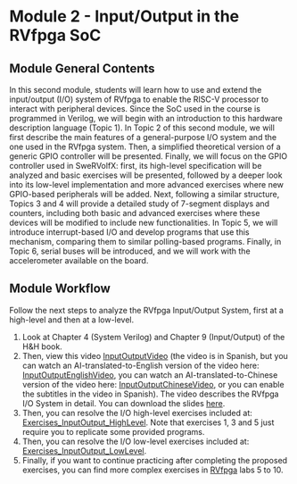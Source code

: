 # Module 2 - Input/Output in the RVfpga SoC

## Module General Contents
In this second module, students will learn how to use and extend the input/output (I/O) system of RVfpga to enable the RISC-V processor to interact with peripheral devices. Since the SoC used in the course is programmed in Verilog, we will begin with an introduction to this hardware description language (Topic 1).
In Topic 2 of this second module, we will first describe the main features of a general-purpose I/O system and the one used in the RVfpga system. Then, a simplified theoretical version of a generic GPIO controller will be presented. Finally, we will focus on the GPIO controller used in SweRVolfX: first, its high-level specification will be analyzed and basic exercises will be presented, followed by a deeper look into its low-level implementation and more advanced exercises where new GPIO-based peripherals will be added.
Next, following a similar structure, Topics 3 and 4 will provide a detailed study of 7-segment displays and counters, including both basic and advanced exercises where these devices will be modified to include new functionalities.
In Topic 5, we will introduce interrupt-based I/O and develop programs that use this mechanism, comparing them to similar polling-based programs.
Finally, in Topic 6, serial buses will be introduced, and we will work with the accelerometer available on the board.

## Module Workflow
Follow the next steps to analyze the RVfpga Input/Output System, first at a high-level and then at a low-level.
1. Look at Chapter 4 (System Verilog) and Chapter 9 (Input/Output) of the H&H book.
2. Then, view this video [InputOutputVideo](https://www.youtube.com/watch?v=8fK-CoEbo0Y) (the video is in Spanish, but you can watch an AI-translated-to-English version of the video here: [InputOutputEnglishVideo](https://www.youtube.com/watch?v=oIRFxQEBNAc), you can watch an AI-translated-to-Chinese version of the video here: [InputOutputChineseVideo](https://www.youtube.com/watch?v=gG0HSeJ9ew8), or you can enable the subtitles in the video in Spanish). The video describes the RVfpga I/O System in detail. You can download the slides [here](https://drive.google.com/file/d/1Fv4-I8DwISdqqDpol4i_BMZNzK4QmpOe/view?usp=sharing).
3. Then, you can resolve the I/O high-level exercises included at: [Exercises_InputOutput_HighLevel](https://github.com/artecs-group/RVfpga-sim-addons/tree/main/Computer_Organization/Lab4#exercise-1). Note that exercises 1, 3 and 5 just require you to replicate some provided programs.
4. Then, you can resolve the I/O low-level exercises included at: [Exercises_InputOutput_LowLevel](https://github.com/artecs-group/RVfpga-sim-addons/tree/main/Integrated_Systems_Architecture/Lab8#exercise-1).
5. Finally, if you want to continue practicing after completing the proposed exercises, you can find more complex exercises in [RVfpga](https://university.imgtec.com/rvfpga-el2-v3-0-english-downloads-page/) labs 5 to 10.
